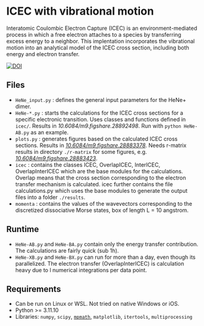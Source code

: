 # ICEC with vibrational motion
Interatomic Coulombic Electron Capture (ICEC) is an environment-mediated process in which a free electron attaches to a species by transferring excess energy to a neighbor. 
This implentation incorporates the vibrational motion into an analytical model of the ICEC cross section, including both energy and electron transfer.

[![DOI](https://zenodo.org/badge/977628832.svg)](https://doi.org/10.5281/zenodo.15348382)

## Files
- `HeNe_input.py` : defines the general input parameters for the HeNe+ dimer.
- `HeNe-*.py` : starts the calculations for the ICEC cross sections for a specific electronic transition. Uses classes and functions defined in `icec/`. Results in _10.6084/m9.figshare.28892498_. Run with `python HeNe-AB.py` as an example.
- `plots.py` : generates figures based on the calculated ICEC cross sections. Results in [_10.6084/m9.figshare.28883378_](https://doi.org/10.6084/m9.figshare.28883378). Needs r-matrix results in directory `./r-matrix` for some figures, e.g. [_10.6084/m9.figshare.28883423_](https://doi.org/10.6084/m9.figshare.28883423).
- `icec` : contains the classes ICEC, OverlapICEC, InterICEC, OverlapInterICEC which are the base modules for the calculations. Overlap means that the cross section corresponding to the electron transfer mechanism is calculated. icec further contains the file calculations.py which uses the base modules to generate the output files into a folder `./results`.
- `momenta` : contains the values of the wavevectors corresponding to the discretized dissociative Morse states, box of length L = 10 angstrom.

## Runtime
- `HeNe-AB.py` and `HeNe-BA.py` contain only the energy transfer contribution. The calculations are fairly quick (sub 1h).
- `HeNe-XB.py` and `HeNe-BX.py` can run for more than a day, even though its parallelized. The electron transfer (OverlapInterICEC) is calculation heavy due to l numerical integrations per data point.

## Requirements
- Can be run on Linux or WSL. Not tried on native Windows or iOS.
- Python >= 3.11.10
- Libraries: `numpy`, `scipy`, [`mpmath`](https://mpmath.org/), `matplotlib`, `itertools`, `multiprocessing`
